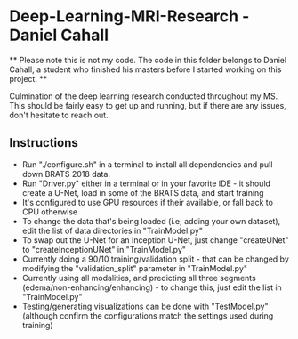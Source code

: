 # Deep-Learning-MRI-Research - Daniel Cahall

** Please note this is not my code. The code in this folder belongs to Daniel Cahall, a student who finished his masters before I started working on this project. **

Culmination of the deep learning research conducted throughout my MS. This should be fairly easy to get up and running, but if there are any issues, don't hesitate to reach out.


## Instructions ##

* Run "./configure.sh" in a terminal to install all dependencies and pull down BRATS 2018 data.
* Run "Driver.py" either in a terminal or in your favorite IDE - it should create a U-Net, load in some of the BRATS data, and start training
* It's configured to use GPU resources if their available, or fall back to CPU otherwise
* To change the data that's being loaded (i.e; adding your own dataset), edit the list of data directories in "TrainModel.py"
* To swap out the U-Net for an Inception U-Net, just change "createUNet" to "createInceptionUNet" in "TrainModel.py"
* Currently doing a 90/10 training/validation split - that can be changed by modifying the "validation_split" parameter in "TrainModel.py"
* Currently using all modalities, and predicting all three segments (edema/non-enhancing/enhancing) - to change this, just edit the list in "TrainModel.py"
* Testing/generating visualizations can be done with "TestModel.py" (although confirm the configurations match the settings used during training)
